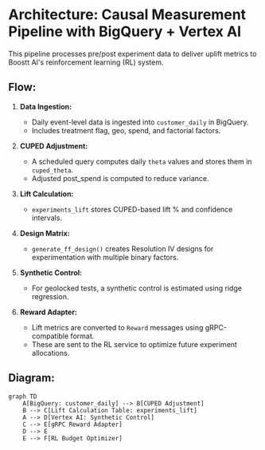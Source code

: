 # Architecture: Causal Measurement Pipeline with BigQuery + Vertex AI

This pipeline processes pre/post experiment data to deliver uplift metrics to Boostt AI's reinforcement learning (RL) system.

## Flow:
1. **Data Ingestion:**
   - Daily event-level data is ingested into `customer_daily` in BigQuery.
   - Includes treatment flag, geo, spend, and factorial factors.

2. **CUPED Adjustment:**
   - A scheduled query computes daily `theta` values and stores them in `cuped_theta`.
   - Adjusted post_spend is computed to reduce variance.

3. **Lift Calculation:**
   - `experiments_lift` stores CUPED-based lift % and confidence intervals.

4. **Design Matrix:**
   - `generate_ff_design()` creates Resolution IV designs for experimentation with multiple binary factors.

5. **Synthetic Control:**
   - For geolocked tests, a synthetic control is estimated using ridge regression.

6. **Reward Adapter:**
   - Lift metrics are converted to `Reward` messages using gRPC-compatible format.
   - These are sent to the RL service to optimize future experiment allocations.

## Diagram:

```mermaid
graph TD
    A[BigQuery: customer_daily] --> B[CUPED Adjustment]
    B --> C[Lift Calculation Table: experiments_lift]
    A --> D[Vertex AI: Synthetic Control]
    C --> E[gRPC Reward Adapter]
    D --> E
    E --> F[RL Budget Optimizer]

